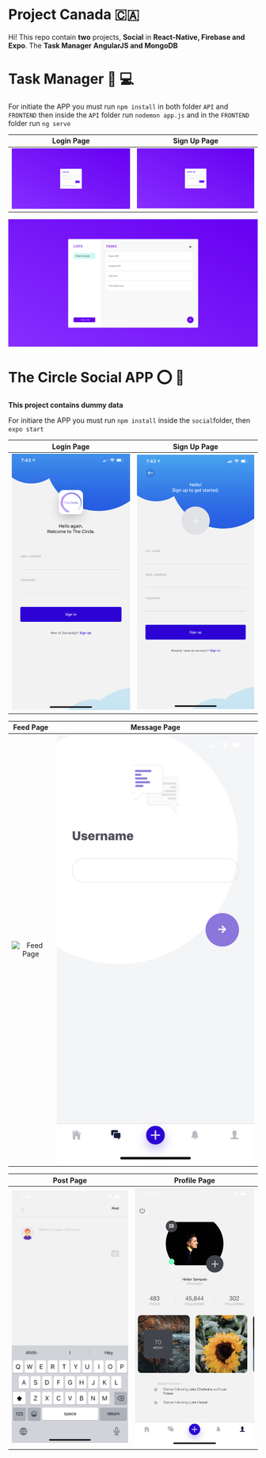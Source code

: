 
# Project Canada 🇨🇦

Hi! This repo contain **two** projects, **Social** in **React-Native, Firebase and Expo**. The **Task Manager** **AngularJS and MongoDB**


# Task Manager 📝 💻

For initiate the APP you must run `npm install` in both folder `API` and `FRONTEND` then inside the `API` folder run `nodemon app.js` and in the `FRONTEND` folder run `ng serve`

Login Page            |  Sign Up Page
:-------------------------:|:-------------------------:
![Login Page](https://github.com/heitorsampaio/project-canada/blob/master/task-manager/screenshots/loginPage.png) | ![Sign Up Page](https://github.com/heitorsampaio/project-canada/blob/master/task-manager/screenshots/signUpPage.png)

![Main Page](https://github.com/heitorsampaio/project-canada/blob/master/task-manager/screenshots/mainPage.png)

# The Circle Social APP ⭕ 📱
**This project contains dummy data**

For initiare the APP you must run `npm install` inside the `social`folder, then `expo start`

Login Page            |  Sign Up Page
:-------------------------:|:-------------------------:
![Login Page](https://github.com/heitorsampaio/project-canada/blob/master/social/screenshots/loginPage.PNG)|![Sign Up Page](https://github.com/heitorsampaio/project-canada/blob/master/social/screenshots/singUpPage.PNG)

Feed Page            |  Message Page
:-------------------------:|:-------------------------:
![Feed Page](https://github.com/heitorsampaio/project-canada/blob/master/social/screenshots/feedPage.PNG)| ![Message Page](https://github.com/heitorsampaio/project-canada/blob/master/social/screenshots/msgPage.PNG)

Post Page           |  Profile Page
:-------------------------:|:-------------------------:
![Post Page](https://github.com/heitorsampaio/project-canada/blob/master/social/screenshots/postPage.PNG) | ![Profile Page](https://github.com/heitorsampaio/project-canada/blob/master/social/screenshots/profilePage.PNG)
